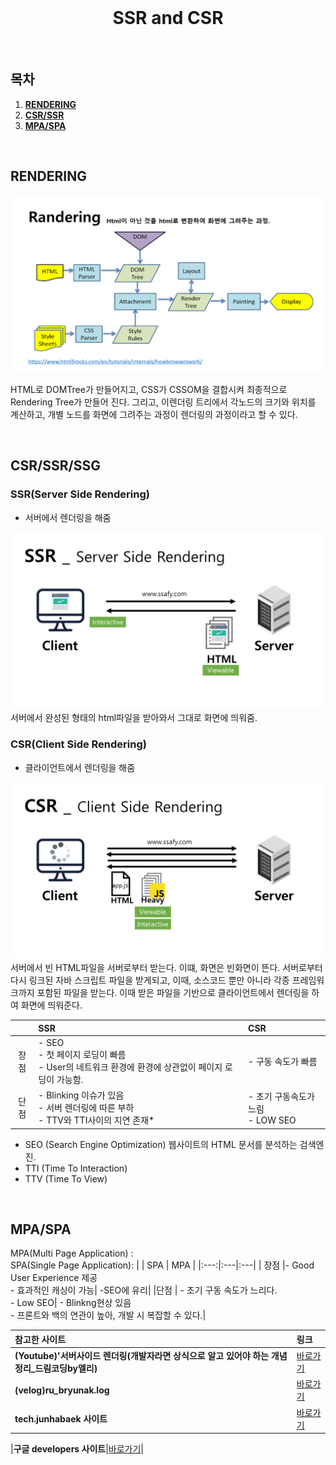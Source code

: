 <div align="center">
  <br />
  <h1>SSR and CSR</h1>
  <br />
</div>

## 목차

1. [**RENDERING**](#1)
2. [**CSR/SSR**](#2)
3. [**MPA/SPA**](#3)

<br />

<div id="1"></div>

## RENDERING

<img src="../images/Randering.PNG" alt="Randering" />

 HTML로 DOMTree가 만들어지고, CSS가 CSSOM을 결합시켜 최종적으로 Rendering Tree가 만들어 진다.  그리고, 이렌더링 트리에서 각노드의 크기와 위치를 계산하고, 개별 노드를 화면에 그려주는 과정이 렌더링의 과정이라고 할 수 있다. 



<br />

<div id="2"></div>

## CSR/SSR/SSG

### SSR(Server Side Rendering) 
* 서버에서 렌더링을 해줌
<img src="../images/SSR.PNG" alt="SSR" />
서버에서 완성된 형태의 html파일을 받아와서 그대로 화면에 띄워줌.



</br>

### CSR(Client Side Rendering)
* 클라이언트에서 렌더링을 해줌
<img src="../images/CSR.PNG" alt="CSR" />
 서버에서 빈 HTML파일을 서버로부터 받는다. 이떄, 화면은 빈화면이 뜬다. 서버로부터 다시 링크된 자바 스크립트 파일을 받게되고, 이때, 소스코드 뿐만 아니라 각종 프레임워크까지 포함된 파일을 받는다. 이때 받은 파일을 기반으로 클라이언트에서 렌더링을 하여 화면에 띄워준다.

</br>

| | SSR | CSR |
|:---:|:---|:---|
|장점 |- SEO </br>- 첫 페이지 로딩이 빠름 </br>- User의 네트워크 환경에 환경에 상관없이 페이지 로딩이 가능함.| - 구동 속도가 빠름|
|단점 |- Blinking 이슈가 있음 </br>- 서버 렌더링에 따른 부하 </br> - TTV와 TTI사이의 지연 존재*|- 초기 구동속도가 느림 <br/>- LOW SEO|
* SEO (Search Engine Optimization) 웹사이트의 HTML 문서를 분석하는 검색엔진.
* TTI (Time To Interaction)
* TTV (Time To View)
<br />


<div id="3"></div>

## MPA/SPA

MPA(Multi Page Application) : 
</br>
SPA(Single Page Application):
| | SPA | MPA |
|:---:|:---|:---|
| 장점 |- Good User Experience 제공 </br> - 효과적인 캐싱이 가능| -SEO에 유리|
|단점 | - 초기 구동 속도가 느리다.</br> - Low SEO| - Blinkng현상 있음 </br> - 프론트와 백의 연관이 높아, 개발 시 복잡할 수 있다.|



| 참고한 사이트 | 링크 |
| :--- |:--- |
| **(Youtube)'서버사이드 렌더링(개발자라면 상식으로 알고 있어야 하는 개념 정리_드림코딩by엘리)**|[바로가기]('https://www.youtube.com/watch?v=iZ9csAfU5Os')|
| **(velog)ru_bryunak.log**|[바로가기]('https://velog.io/@ru_bryunak/SPA-%EC%82%AC%EC%9A%A9%EC%97%90%EC%84%9C%EC%9D%98-SSR%EA%B3%BC-CSR')|
| **tech.junhabaek 사이트**|[바로가기]('https://tech.junhabaek.net/%EC%9B%B9-%EB%A0%8C%EB%8D%94%EB%A7%81%EC%9D%98-%EC%9C%A0%ED%98%95-1-only-ssr-static-ssr-b10c3916fb09')|

|**구글 developers 사이트**|[바로가기]('https://developers.google.com/web/updates/2019/02/rendering-on-the-web?hl=ko')|